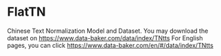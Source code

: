 # FlatTN
Chinese Text Normalization Model and Dataset.
You may download the dataset on https://www.data-baker.com/data/index/TNtts
For English pages, you can click https://www.data-baker.com/en/#/data/index/TNtts

